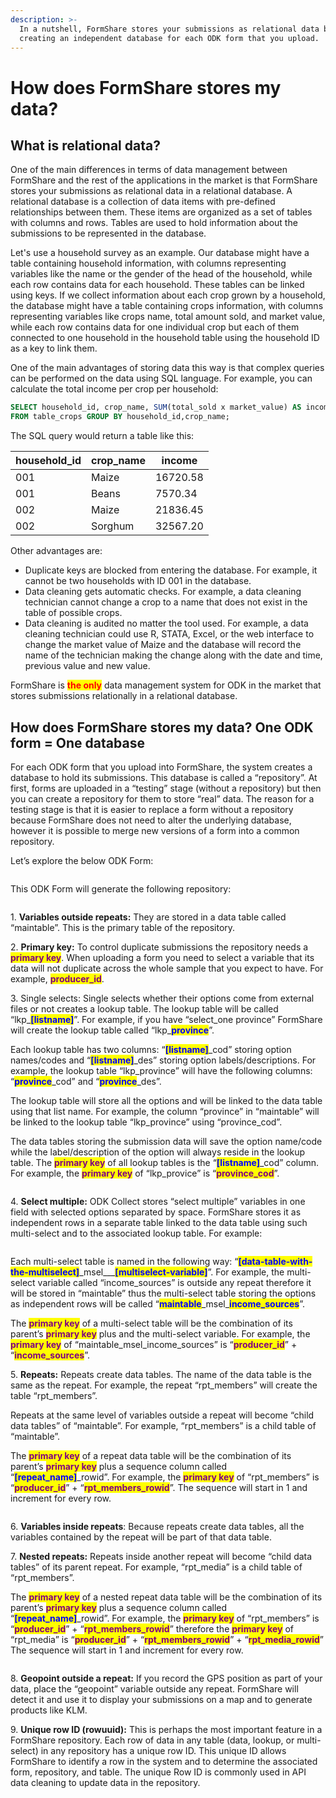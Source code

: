 ```yaml
---
description: >-
  In a nutshell, FormShare stores your submissions as relational data by
  creating an independent database for each ODK form that you upload.
---
```


# How does FormShare stores my data?

## What is relational data?

One of the main differences in terms of data management between FormShare and the rest of the applications in the market is that FormShare stores your submissions as relational data in a relational database. A relational database is a collection of data items with pre-defined relationships between them. These items are organized as a set of tables with columns and rows. Tables are used to hold information about the submissions to be represented in the database.&#x20;

Let's use a household survey as an example. Our database might have a table containing household information, with columns representing variables like the name or the gender of the head of the household, while each row contains data for each household. These tables can be linked using keys. If we collect information about each crop grown by a household, the database might have a table containing crops information, with columns representing variables like crops name, total amount sold, and market value, while each row contains data for one individual crop but each of them connected to one household in the household table using the household ID as a key to link them.&#x20;

One of the main advantages of storing data this way is that complex queries can be performed on the data using SQL language. For example, you can calculate the total income per crop per household:

```sql
SELECT household_id, crop_name, SUM(total_sold x market_value) AS income
FROM table_crops GROUP BY household_id,crop_name;
```

The SQL query would return a table like this:

| household\_id | crop\_name | income   |
| ------------- | ---------- | -------- |
| 001           | Maize      | 16720.58 |
| 001           | Beans      | 7570.34  |
| 002           | Maize      | 21836.45 |
| 002           | Sorghum    | 32567.20 |

Other advantages are:

* Duplicate keys are blocked from entering the database. For example, it cannot be two households with ID 001 in the database.
* Data cleaning gets automatic checks. For example, a data cleaning technician cannot change a crop to a name that does not exist in the table of possible crops.
* Data cleaning is audited no matter the tool used. For example, a data cleaning technician could use R, STATA, Excel, or the web interface to change the market value of Maize and the database will record the name of the technician making the change along with the date and time, previous value and new value.

FormShare is <mark style="color:red;">**the only**</mark> data management system for ODK in the market that stores submissions relationally in a relational database.

## How does FormShare stores my data? One ODK form = One database

For each ODK form that you upload into FormShare, the system creates a database to hold its submissions. This database is called a “repository”. At first, forms are uploaded in a “testing” stage (without a repository) but then you can create a repository for them to store “real” data. The reason for a testing stage is that it is easier to replace a form without a repository because FormShare does not need to alter the underlying database, however it is possible to merge new versions of a form into a common repository.

Let’s explore the below ODK Form:

<figure><img src="../../.gitbook/assets/formshare_storage_01.png" alt=""><figcaption></figcaption></figure>

This ODK Form will generate the following repository:

<figure><img src="../../.gitbook/assets/formshare_storage_02.png" alt=""><figcaption></figcaption></figure>

1\. **Variables outside repeats:** They are stored in a data table called “maintable”. This is the primary table of the repository.



2\. **Primary key:** To control duplicate submissions the repository needs a <mark style="color:purple;">**primary key**</mark>. When uploading a form you need to select a variable that its data will not duplicate across the whole sample that you expect to have. For example, <mark style="color:purple;">**producer\_id**</mark>.



3\. Single selects: Single selects whether their options come from external files or not creates a lookup table. The lookup table will be called “lkp\_<mark style="color:blue;">**\[listname]**</mark>”. For example, if you have “select\_one province” FormShare will create the lookup table called “lkp\_<mark style="color:blue;">**province**</mark>”.

Each lookup table has two columns: “<mark style="color:blue;">**\[listname]**</mark>\_cod” storing option names/codes and “<mark style="color:blue;">**\[listname]**</mark>\_des” storing option labels/descriptions. For example, the lookup table “lkp\_province” will have the following columns: “<mark style="color:blue;">**province**</mark>\_cod” and “<mark style="color:blue;">**province**</mark>\_des”.

The lookup table will store all the options and will be linked to the data table using that list name. For example, the column “province” in “maintable” will be linked to the lookup table “lkp\_province” using “province\_cod”.

The data tables storing the submission data will save the option name/code while the label/description of the option will always reside in the lookup table. The <mark style="color:purple;">**primary key**</mark> of all lookup tables is the “<mark style="color:blue;">**\[listname]**</mark>\_cod” column. For example, the <mark style="color:purple;">**primary key**</mark> of “lkp\_provice” is “<mark style="color:purple;">**province\_cod**</mark>”.

<figure><img src="../../.gitbook/assets/formshare_storage_03.png" alt=""><figcaption></figcaption></figure>

4\. **Select multiple:** ODK Collect stores “select multiple” variables in one field with selected options separated by space. FormShare stores it as independent rows in a separate table linked to the data table using such multi-select and to the associated lookup table. For example:

<figure><img src="../../.gitbook/assets/formshare_storage_04.png" alt=""><figcaption></figcaption></figure>

Each multi-select table is named in the following way: “<mark style="color:blue;">**\[data-table-with-the-multiselect]**</mark>\_msel_\__<mark style="color:blue;">**\[multiselect-variable]**</mark>”. For example, the multi-select variable called “income\_sources” is outside any repeat therefore it will be stored in “maintable” thus the multi-select table storing the options as independent rows will be called “<mark style="color:blue;">**maintable**</mark>\_msel\_<mark style="color:blue;">**income\_sources**</mark>”.

The <mark style="color:purple;">**primary key**</mark> of a multi-select table will be the combination of its parent’s <mark style="color:purple;">**primary key**</mark> plus and the multi-select variable. For example, the <mark style="color:purple;">**primary key**</mark> of “maintable\_msel\_income\_sources” is “<mark style="color:purple;">**producer\_id**</mark>” + “<mark style="color:purple;">**income\_sources**</mark>”.



5\. **Repeats:** Repeats create data tables. The name of the data table is the same as the repeat. For example, the repeat “rpt\_members” will create the table “rpt\_members”.

Repeats at the same level of variables outside a repeat will become “child data tables” of “maintable”. For example, “rpt\_members” is a child table of “maintable”.

The <mark style="color:purple;">**primary key**</mark> of a repeat data table will be the combination of its parent’s <mark style="color:purple;">**primary key**</mark> plus a sequence column called “<mark style="color:blue;">**\[repeat\_name]**</mark>\_rowid”. For example, the <mark style="color:purple;">**primary key**</mark> of “rpt\_members” is “<mark style="color:purple;">**producer\_id**</mark>” + “<mark style="color:purple;">**rpt\_members\_rowid**</mark>”. The sequence will start in 1 and increment for every row.

<figure><img src="../../.gitbook/assets/formshare_storage_05.png" alt=""><figcaption></figcaption></figure>

6\. **Variables inside repeats**: Because repeats create data tables, all the variables contained by the repeat will be part of that data table.



7\. **Nested repeats:** Repeats inside another repeat will become “child data tables” of its parent repeat. For example, “rpt\_media” is a child table of “rpt\_members”.

The <mark style="color:purple;">**primary key**</mark> of a nested repeat data table will be the combination of its parent’s <mark style="color:purple;">**primary key**</mark> plus a sequence column called “<mark style="color:blue;">**\[repeat\_name]**</mark>\_rowid”. For example, the <mark style="color:purple;">**primary key**</mark> of “rpt\_members” is “<mark style="color:purple;">**producer\_id**</mark>” + “<mark style="color:purple;">**rpt\_members\_rowid**</mark>” therefore the <mark style="color:purple;">**primary key**</mark> of “rpt\_media” is “<mark style="color:purple;">**producer\_id**</mark>” + “<mark style="color:purple;">**rpt\_members\_rowid**</mark>” + “<mark style="color:purple;">**rpt\_media\_rowid**</mark>” The sequence will start in 1 and increment for every row.

<figure><img src="../../.gitbook/assets/formshare_storage_07.png" alt=""><figcaption></figcaption></figure>

8\. **Geopoint outside a repeat:** If you record the GPS position as part of your data, place the “geopoint” variable outside any repeat. FormShare will detect it and use it to display your submissions on a map and to generate products like KLM.



9\. **Unique row ID (rowuuid):** This is perhaps the most important feature in a FormShare repository. Each row of data in any table (data, lookup, or multi-select) in any repository has a unique row ID. This unique ID allows FormShare to identify a row in the system and to determine the associated form, repository, and table. The unique Row ID is commonly used in API data cleaning to update data in the repository.

